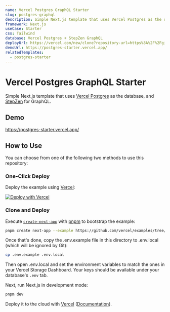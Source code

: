 ```yaml
---
name: Vercel Postgres GraphQL Starter
slug: postgres-graphql
description: Simple Next.js template that uses Vercel Postgres as the database and StepZen for GraphQL.
framework: Next.js
useCase: Starter
css: Tailwind
database: Vercel Postgres + StepZen GraphQL
deployUrl: https://vercel.com/new/clone?repository-url=https%3A%2F%2Fgithub.com%2Fstepzen-dev%2Fvercel-postgres-graphql&project-name=postgres-starter&repository-name=vercel-postgres-graphql&demo-title=Vercel%20Postgres%20GraphQL%20Starter&demo-description=Simple%20Next.js%20template%20that%20uses%20Vercel%20Postgres%20as%20the%20database.&demo-url=https%3A%2F%2Fpostgres-starter.vercel.app%2F&demo-image=https%3A%2F%2Fpostgres-starter.vercel.app%2Fopengraph-image.png&stores=%5B%7B"type"%3A"postgres"%7D%5D&integration-ids=oac_fS5U5f04cXnxV1N90Ws6SFXh&external-id=stepzen-dev%2Fvercel-postgres-graphql
demoUrl: https://postgres-starter.vercel.app/
relatedTemplates:
  - postgres-starter
---
```


# Vercel Postgres GraphQL Starter

Simple Next.js template that uses [Vercel Postgres](https://vercel.com/postgres) as the database, and [StepZen](https://stepzen.com/docs) for GraphQL.

## Demo

https://postgres-starter.vercel.app/

## How to Use

You can choose from one of the following two methods to use this repository:

### One-Click Deploy

Deploy the example using [Vercel](https://vercel.com?utm_source=github&utm_medium=readme&utm_campaign=vercel-examples):

[![Deploy with Vercel](https://vercel.com/button)](https://vercel.com/new/clone?repository-url=https%3A%2F%2Fgithub.com%2Fstepzen-dev%2Fvercel-postgres-graphql&project-name=postgres-starter&repository-name=vercel-postgres-graphql&demo-title=Vercel%20Postgres%20GraphQL%20Starter&demo-description=Simple%20Next.js%20template%20that%20uses%20Vercel%20Postgres%20as%20the%20database.&demo-url=https%3A%2F%2Fpostgres-starter.vercel.app%2F&demo-image=https%3A%2F%2Fpostgres-starter.vercel.app%2Fopengraph-image.png&stores=%5B%7B"type"%3A"postgres"%7D%5D&integration-ids=oac_fS5U5f04cXnxV1N90Ws6SFXh&external-id=stepzen-dev%2Fvercel-postgres-graphql)

### Clone and Deploy

Execute [`create-next-app`](https://github.com/vercel/next.js/tree/canary/packages/create-next-app) with [pnpm](https://pnpm.io/installation) to bootstrap the example:

```bash
pnpm create next-app --example https://github.com/vercel/examples/tree/main/storage/postgres-starter
```

Once that's done, copy the .env.example file in this directory to .env.local (which will be ignored by Git):

```bash
cp .env.example .env.local
```

Then open .env.local and set the environment variables to match the ones in your Vercel Storage Dashboard. Your keys should be available under your database's `.env` tab.

Next, run Next.js in development mode:

```bash
pnpm dev
```

Deploy it to the cloud with [Vercel](https://vercel.com/new?utm_source=github&utm_medium=readme&utm_campaign=vercel-examples) ([Documentation](https://nextjs.org/docs/deployment)).